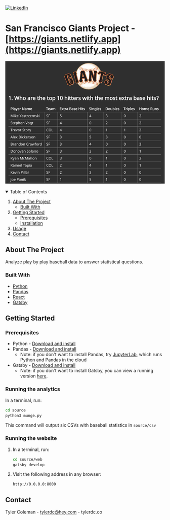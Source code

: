 [![LinkedIn][linkedin-shield]][linkedin-url]
</br>

# San Francisco Giants Project - [https://giants.netlify.app](https://giants.netlify.app)
![Screen shot](screen_shot.png)
<!-- TABLE OF CONTENTS -->
<details open="open">
  <summary>Table of Contents</summary>
  <ol>
    <li>
      <a href="#about-the-project">About The Project</a>
      <ul>
        <li><a href="#built-with">Built With</a></li>
      </ul>
    </li>
    <li>
      <a href="#getting-started">Getting Started</a>
      <ul>
        <li><a href="#prerequisites">Prerequisites</a></li>
        <li><a href="#installation">Installation</a></li>
      </ul>
    </li>
    <li><a href="#usage">Usage</a></li>
    <li><a href="#contact">Contact</a></li>
  </ol>
</details>

<!-- ABOUT THE PROJECT -->
## About The Project

Analyze play by play baseball data to answer statistical questions.

### Built With

* [Python](https://www.python.org)
* [Pandas](https://pandas.pydata.org)
* [React](https://reactjs.org)
* [Gatsby](https://www.gatsbyjs.com)

<!-- GETTING STARTED -->
## Getting Started

### Prerequisites

* Python - [Download and install](https://www.python.org/downloads)
* Pandas - [Download and install](https://pandas.pydata.org/getting_started.html)
    * Note: if you don't want to install Pandas, try [JupyterLab](https://mybinder.org/v2/gh/jupyterlab/jupyterlab-demo/master?urlpath=lab/tree/demo), which runs Python and Pandas in the cloud
* Gatsby - [Download and install](https://www.gatsbyjs.com/docs/quick-start/)
    * Note: if you don't want to install Gatsby, you can view a running version [here](https://giants.netlify.app).

### Running the analytics

In a terminal, run:
   ```sh
   cd source
   python3 munge.py
   ```
This command will output six CSVs with baseball statistics in `source/csv`

### Running the website
1. In a terminal, run:
    ```sh
    cd source/web
    gatsby develop
    ```
2. Visit the following address in any browser:
   ```
   http://0.0.0.0:8000
   ```

<!-- CONTACT -->
## Contact

Tyler Coleman - tylerdc@hey.com - tylerdc.co


<!-- MARKDOWN LINKS & IMAGES -->
<!-- https://www.markdownguide.org/basic-syntax/#reference-style-links -->
[linkedin-shield]: https://img.shields.io/badge/-LinkedIn-black.svg?style=for-the-badge&logo=linkedin&colorB=555
[linkedin-url]: https://linkedin.com/in/tycol